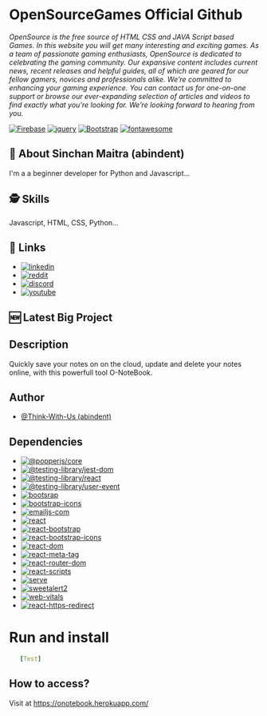 # OpenSourceGames Official Github


*OpenSource is the free source of HTML CSS and JAVA Script based Games. In this website you will get many interesting and exciting games. As a team of passionate gaming enthusiasts, OpenSource is dedicated to celebrating the gaming community. Our expansive content includes current news, recent releases and helpful guides, all of which are geared for our fellow gamers, novices and professionals alike. We’re committed to enhancing your gaming experience. You can contact us for one-on-one support or browse our ever-expanding selection of articles and videos to find exactly what you’re looking for. We’re looking forward to hearing from you.*

[![Firebase](https://img.shields.io/badge/bootstrap-v3-brightgreen?style=for-the-badge&logo=npm)](https://firebase.google.com)
[![jquery](https://img.shields.io/badge/jquery-v1.10.2-brightgreen?style=for-the-badge&logo=nodedotjs)](https://jquery.com/)
[![Bootstrap](https://img.shields.io/badge/bootstrap-v3.0.0-brightgreen?style=for-the-badge&logo=appveyor)](https://getbootstrap.com/)
[![fontawesome](https://img.shields.io/badge/fontawesome-v6-brightgreen?style=for-the-badge&logo=appveyor)](https://fontawesome.com/)

## 🚀 About Sinchan Maitra (abindent)
I'm a a beginner developer for Python and Javascript...

## 🕵️‍ Skills
Javascript, HTML, CSS, Python...

## 🔗 Links

- [![linkedin](https://img.shields.io/badge/linkedin-0A66C2?style=for-the-badge&logo=linkedin&logoColor=white)](https://www.linkedin.com/in/sinchan-maitra-22a303217/)
- [![reddit](https://img.shields.io/reddit/subreddit-subscribers/Abindent?style=social)](https://reddit.com/r/Abindent)
- [![discord](https://img.shields.io/discord/843750265554206740)](https://discord.com/invite/dFW3gG7gPy) 
- [![youtube](https://img.shields.io/youtube/channel/subscribers/UCYCtnmYa44736S7GbfnbYoQ?style=social)](https://tiny.cc/discoHuge-YT)

## 🆕 Latest Big Project 

## Description
Quickly save your  notes on on the  cloud,  update and  delete your notes online, with this powerfull tool O-NoteBook.

## Author

- [@Think-With-Us (abindent)](https://www.github.com/abindent)

  
## Dependencies 
- [![@popperjs/core](https://img.shields.io/badge/@popperjs/core-2.11.0-green?style=for-the-badge&logo=npm)](https://www.npmjs.com/package/@popperjs/core)
- [![@testing-library/jest-dom](https://img.shields.io/badge/testing--library%2Fjest--dom-5.11.4-green?style=for-the-badge&logo=npm)](https://www.npmjs.com/package/@testing-library/jest-dom)
- [![@testing-library/react](https://img.shields.io/badge/testing--library%2Freact-11.1.0-green?style=for-the-badge&logo=npm)](https://www.npmjs.com/package/@testing-library/react)
- [![@testing-library/user-event](https://img.shields.io/badge/testing--library%2Fuser--event-12.1.10-green?style=for-the-badge&logo=npm)](https://www.npmjs.com/package/@testing-library/user-event)
- [![bootsrap](https://img.shields.io/badge/bootstrap-3.0.0-brightgreen?style=for-the-badge&logo=npm)](https://www.npmjs.com/package/bootstrap)
- [![bootstrap-icons](https://img.shields.io/badge/bootstrap--icons-1.7.2-brightgreen?style=for-the-badge&logo=npm)](https://www.npmjs.com/package/bootstrap-icons)
- [![emailjs-com](https://img.shields.io/badge/emailjs--com-3.2.0-brightgreen?style=for-the-badge&logo=npm)](https://www.npmjs.com/package/emailjs-com)
- [![react](https://img.shields.io/badge/react-17.0.2-green?style=for-the-badge&logo=npm)](https://www.npmjs.com/package/react)
- [![react-bootstrap](https://img.shields.io/badge/react--bootstrap-2.0.3-green?style=for-the-badge&logo=npm)](https://www.npmjs.com/package/react-bootstrap)
- [![react-bootstrap-icons](https://img.shields.io/badge/react--bootstrap--icons-1.6.1-green?style=for-the-badge&logo=npm)](https://www.npmjs.com/package/react-bootstrap-icons)
- [![react-dom](https://img.shields.io/badge/react--dom-17.0.2-green?style=for-the-badge&logo=npm)](https://www.npmjs.com/package/react-dom)
- [![react-meta-tag](https://img.shields.io/badgereact--meta--tag-1.0.1-green?style=for-the-badge&logo=npm)](https://www.npmjs.com/package/react-meta-tag)
- [![react-router-dom](https://img.shields.io/badge/react--router--dom-5.2.0-green?style=for-the-badge&logo=npm)](https://www.npmjs.com/package/react-router-dom)
- [![react-scripts](https://img.shields.io/badge/react--scripts-4.0.3-green?style=for-the-badge&logo=npm)](https://www.npmjs.com/package/react-scripts)
- [![serve](https://img.shields.io/badge/serve-13.0.2-green?style=for-the-badge&logo=npm)](https://www.npmjs.com/package/serve)
- [![sweetalert2](https://img.shields.io/badge/sweetalert2-11.3.0-green?style=for-the-badge&logo=npm)](https://www.npmjs.com/package/sweetalert2)
- [![web-vitals](https://img.shields.io/badge/web--vitals-1.0.1-green?style=for-the-badge&logo=npm)](https://www.npmjs.com/package/web-vital)
- [![react-https-redirect](https://img.shields.io/badge/react--https--redirect-1.1.0-green?style=for-the-badge&logo=npm)](https://www.npmjs.com/package/react-https-redirect)
# Run and install
```yml
   [Test]  
```
## How to access?
Visit at https://onotebook.herokuapp.com/



